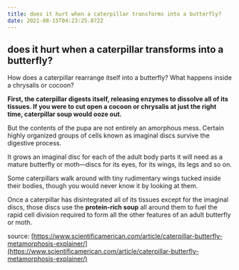 ```yaml
---
title: does it hurt when a caterpillar transforms into a butterfly?
date: 2021-08-15T04:23:25.872Z
---
```


## does it hurt when a caterpillar transforms into a butterfly?

How does a caterpillar rearrange itself into a butterfly? What happens inside a chrysalis or cocoon?

**First, the caterpillar digests itself, releasing enzymes to dissolve all of its tissues. If you were to cut open a cocoon or chrysalis at just the right time, caterpillar soup would ooze out.**

But the contents of the pupa are not entirely an amorphous mess. Certain highly organized groups of cells known as imaginal discs survive the digestive process.

It grows an imaginal disc for each of the adult body parts it will need as a mature butterfly or moth—discs for its eyes, for its wings, its legs and so on.

Some caterpillars walk around with tiny rudimentary wings tucked inside their bodies, though you would never know it by looking at them.

Once a caterpillar has disintegrated all of its tissues except for the imaginal discs, those discs use the **protein-rich soup** all around them to fuel the rapid cell division required to form all the other features of an adult butterfly or moth.

source: [https://www.scientificamerican.com/article/caterpillar-butterfly-metamorphosis-explainer/](https://www.scientificamerican.com/article/caterpillar-butterfly-metamorphosis-explainer/)